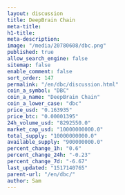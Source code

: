 ```yaml
---
layout: discussion
title: DeepBrain Chain
meta-title: 
h1-title: 
meta-description: 
image: "/media/20780608/dbc.png"
published: true
allow_search_engine: false
sitemap: false
enable_comment: false
sort_order: 147
permalink: "/en/dbc/discussion.html"
coin_a_symbol: "DBC"
coin_a_name: "DeepBrain Chain"
coin_a_lower_case: "dbc"
price_usd: "0.163935"
price_btc: "0.00001395"
24h_volume_usd: "8292550.0"
market_cap_usd: "10000000000.0"
total_supply: "10000000000.0"
available_supply: "900000000.0"
percent_change_1h: "0.6"
percent_change_24h: "-0.23"
percent_change_7d: "-6.67"
last_updated: "1517140765"
parent-url: "/en/dbc/"
author: Sam
---
```


